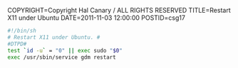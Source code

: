 COPYRIGHT=Copyright Hal Canary / ALL RIGHTS RESERVED
TITLE=Restart X11 under Ubuntu
DATE=2011-11-03 12:00:00
POSTID=csg17

```sh
#!/bin/sh
# Restart X11 under Ubuntu. #
#DTPD#
test `id -u` = "0" || exec sudo "$0"
exec /usr/sbin/service gdm restart
```
